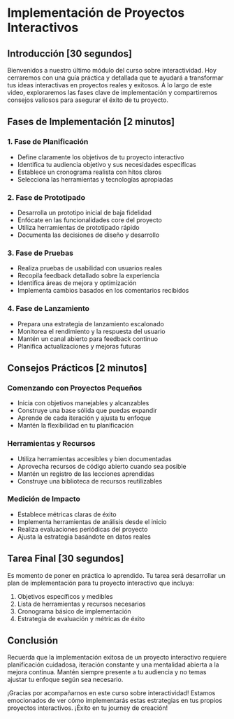 # Implementación de Proyectos Interactivos

## Introducción [30 segundos]

Bienvenidos a nuestro último módulo del curso sobre interactividad. Hoy cerraremos con una guía práctica y detallada que te ayudará a transformar tus ideas interactivas en proyectos reales y exitosos. A lo largo de este video, exploraremos las fases clave de implementación y compartiremos consejos valiosos para asegurar el éxito de tu proyecto.

## Fases de Implementación [2 minutos]

### 1. Fase de Planificación
- Define claramente los objetivos de tu proyecto interactivo
- Identifica tu audiencia objetivo y sus necesidades específicas
- Establece un cronograma realista con hitos claros
- Selecciona las herramientas y tecnologías apropiadas

### 2. Fase de Prototipado
- Desarrolla un prototipo inicial de baja fidelidad
- Enfócate en las funcionalidades core del proyecto
- Utiliza herramientas de prototipado rápido
- Documenta las decisiones de diseño y desarrollo

### 3. Fase de Pruebas
- Realiza pruebas de usabilidad con usuarios reales
- Recopila feedback detallado sobre la experiencia
- Identifica áreas de mejora y optimización
- Implementa cambios basados en los comentarios recibidos

### 4. Fase de Lanzamiento
- Prepara una estrategia de lanzamiento escalonado
- Monitorea el rendimiento y la respuesta del usuario
- Mantén un canal abierto para feedback continuo
- Planifica actualizaciones y mejoras futuras

## Consejos Prácticos [2 minutos]

### Comenzando con Proyectos Pequeños
- Inicia con objetivos manejables y alcanzables
- Construye una base sólida que puedas expandir
- Aprende de cada iteración y ajusta tu enfoque
- Mantén la flexibilidad en tu planificación

### Herramientas y Recursos
- Utiliza herramientas accesibles y bien documentadas
- Aprovecha recursos de código abierto cuando sea posible
- Mantén un registro de las lecciones aprendidas
- Construye una biblioteca de recursos reutilizables

### Medición de Impacto
- Establece métricas claras de éxito
- Implementa herramientas de análisis desde el inicio
- Realiza evaluaciones periódicas del proyecto
- Ajusta la estrategia basándote en datos reales

## Tarea Final [30 segundos]

Es momento de poner en práctica lo aprendido. Tu tarea será desarrollar un plan de implementación para tu proyecto interactivo que incluya:

1. Objetivos específicos y medibles
2. Lista de herramientas y recursos necesarios
3. Cronograma básico de implementación
4. Estrategia de evaluación y métricas de éxito

## Conclusión

Recuerda que la implementación exitosa de un proyecto interactivo requiere planificación cuidadosa, iteración constante y una mentalidad abierta a la mejora continua. Mantén siempre presente a tu audiencia y no temas ajustar tu enfoque según sea necesario.

¡Gracias por acompañarnos en este curso sobre interactividad! Estamos emocionados de ver cómo implementarás estas estrategias en tus propios proyectos interactivos. ¡Éxito en tu journey de creación!
